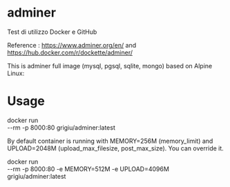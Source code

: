 # adminer
Test di utilizzo Docker e GitHub

Reference : https://www.adminer.org/en/ and https://hub.docker.com/r/dockette/adminer/ 

This is adminer full image (mysql, pgsql, sqlite, mongo) based on Alpine Linux:


# Usage
docker run \
    --rm
    -p 8000:80
    grigiu/adminer:latest

By default container is running with MEMORY=256M (memory_limit) and UPLOAD=2048M (upload_max_filesize, post_max_size). You can override it.

docker run \
    --rm
    -p 8000:80
    -e MEMORY=512M
    -e UPLOAD=4096M
    grigiu/adminer:latest
